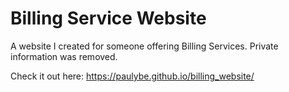 # Billing Service Website

A website I created for someone offering Billing Services. Private information was removed.

Check it out here: https://paulybe.github.io/billing_website/
